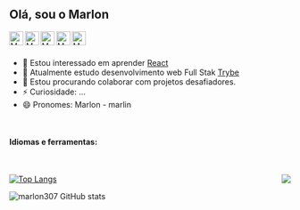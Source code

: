 ## Olá, sou o Marlon

<a href="https://www.linkedin.com/in/marlon307/" target="_blank">
  <img align="left" alt="Marlon | _marlon307" width="25px" margin-left="" src="https://github.com/marlon307/uti/blob/main/svg/icons8-linkedin.svg" />
</a>
<a href="https://twitter.com/_marlon307" target="_blank">
  <img align="left" alt="Marlon | _marlon307" width="25px" src="https://github.com/marlon307/uti/blob/main/svg/icons8-twitter.svg" />
</a>
<a href="https://www.instagram.com/_marlon307/" target="_blank">
  <img align="left" alt="Marlon | _marlon307" width="25px" src="https://github.com/marlon307/uti/blob/main/svg/icons8-instagram.svg" />
</a>
<a href="https://discord.gg/P7XAcHTAFF" target="_blank">
  <img align="left" alt="Marlon | _marlon307" width="25px" src="https://github.com/marlon307/uti/blob/main/svg/icons8-discord-new-logo.svg" />
</a>
<a href="https://steamcommunity.com/id/_marl1n/" target="_blank">
  <img align="left" alt="Marlon | _marlon307" width="25px" src="https://github.com/marlon307/uti/blob/main/svg/icons8-steam.svg" />
</a>

</br>
</br>

- 👀 Estou interessado em aprender [React](https://pt-br.reactjs.org/)
- 🌱 Atualmente estudo desenvolvimento web Full Stak [Trybe](https://pt-br.reactjs.org/)
- 💞️ Estou procurando colaborar com projetos desafiadores.
- ⚡ Curiosidade: ...
- 😄 Pronomes: Marlon - marlin

</br>

#### Idiomas e ferramentas:

</br>

[![Top Langs](https://github-readme-stats.vercel.app/api/top-langs/?username=marlon307&layout=compact&bg_color=11151d&title_color=8577ff&text_color=c9d1d9&hide_border=true)](https://github.com/marlon307/github-readme-stats)  <a href="https://github.com/marlon307/ficticio/">
  <img align="right" src="https://github-readme-stats.vercel.app/api/pin/?username=marlon307&repo=ficticio&bg_color=11151d&title_color=8577ff&text_color=c9d1d9&hide_border=true&icon_color=938dd8" />
</a>

![marlon307 GitHub stats](https://github-readme-stats.vercel.app/api?username=marlon307&show_icons=true&bg_color=11151d&title_color=8577ff&text_color=c9d1d9&icon_color=938dd8&hide_border=true)
